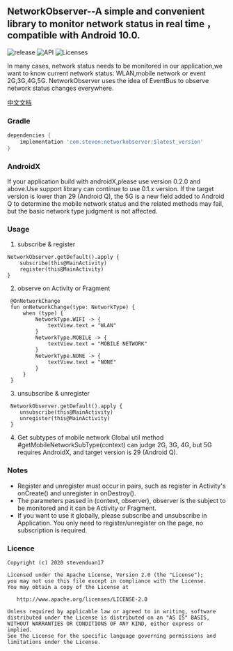 ## NetworkObserver--A simple and convenient library to monitor network status in real time ，compatible with Android 10.0.
![release](https://img.shields.io/badge/release-0.2.0-green.svg)  ![API](https://img.shields.io/badge/API-14+-green.svg)  ![Licenses](https://img.shields.io/badge/Licenses-Apache2.0-green.svg)

In many cases, network status needs to be monitored in our application,we want to know current network status: WLAN,mobile network or event 2G,3G,4G,5G. NetworkObserver uses the idea of EventBus to observe network status changes everywhere.

[中文文档](https://github.com/stevenduan17/NetworkObserver/blob/master/README-CN.md)

### Gradle
```groovy
dependencies {
    implementation 'com.steven:networkobserver:$latest_version'
}
```

### AndroidX
If your application build with androidX,please use version 0.2.0 and above.Use support library can continue to use 0.1.x version. If the target version is lower than 29 (Android Q), the 5G is a new field added to Android Q to determine the mobile network status and the related methods may fail, but the basic network type judgment is not affected.

### Usage
1. subscribe & register
```
NetworkObserver.getDefault().apply {
    subscribe(this@MainActivity)
    register(this@MainActivity)
}
```
2. observe on Activity or Fragment
```
 @OnNetworkChange
 fun onNetworkChange(type: NetworkType) {
     when (type) {
         NetworkType.WIFI -> {
             textView.text = "WLAN"
         }
         NetworkType.MOBILE -> {
             textView.text = "MOBILE NETWORK"
         }
         NetworkType.NONE -> {
             textView.text = "NONE"
         }
     }
 }
```
3. unsubscribe & unregister
```
 NetworkObserver.getDefault().apply {
    unsubscribe(this@MainActivity)
    unregister(this@MainActivity)
 }
```
4. Get subtypes of mobile network
Global util method #getMobileNetworkSubType(context) can judge 2G, 3G, 4G, but 5G requires AndroidX, and target version is 29 (Android Q).

### Notes
 - Register and unregister must occur in pairs, such as register in Activity's onCreate() and unregister in onDestroy().
 - The parameters passed in (context, observer), observer is the subject to be monitored and it can be Activity or Fragment.
 - If you want to use it globally, please subscribe and unsubscribe in Application. You only need to register/unregister on the page, no subscription is required.

### Licence
```
Copyright (c) 2020 stevenduan17

Licensed under the Apache License, Version 2.0 (the "License");
you may not use this file except in compliance with the License.
You may obtain a copy of the License at

   http://www.apache.org/licenses/LICENSE-2.0

Unless required by applicable law or agreed to in writing, software
distributed under the License is distributed on an "AS IS" BASIS,
WITHOUT WARRANTIES OR CONDITIONS OF ANY KIND, either express or implied.
See the License for the specific language governing permissions and
limitations under the License.
```
